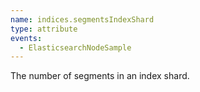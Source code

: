 ```yaml
---
name: indices.segmentsIndexShard
type: attribute
events:
  - ElasticsearchNodeSample
---
```


The number of segments in an index shard.